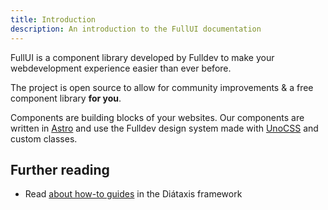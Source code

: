 ```yaml
---
title: Introduction
description: An introduction to the FullUI documentation
---
```


FullUI is a component library developed by Fulldev to make your webdevelopment experience easier than ever before.

The project is open source to allow for community improvements & a free component library **for you**.

Components are building blocks of your websites. Our components are written in [Astro](https://astro.build/) and use the Fulldev design system made with [UnoCSS](https://unocss.dev/) and custom classes.

## Further reading

- Read [about how-to guides](https://diataxis.fr/how-to-guides/) in the Diátaxis framework
